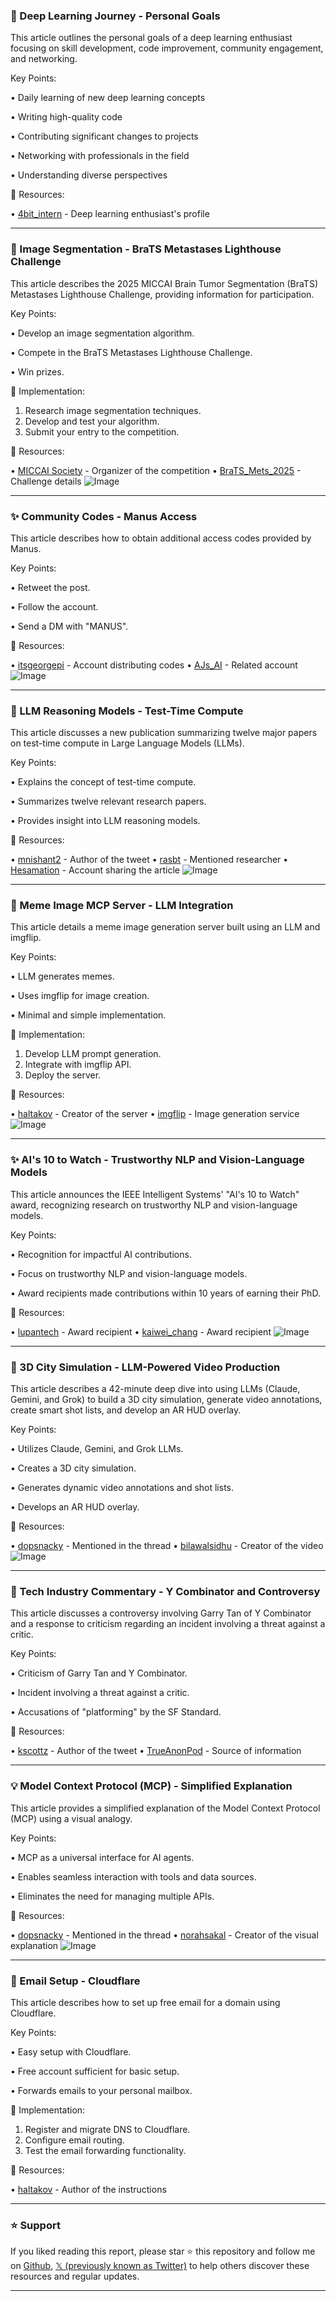 ### 🤖 Deep Learning Journey - Personal Goals

This article outlines the personal goals of a deep learning enthusiast focusing on skill development, code improvement, community engagement, and networking.

Key Points:

• Daily learning of new deep learning concepts

• Writing high-quality code

• Contributing significant changes to projects

• Networking with professionals in the field

• Understanding diverse perspectives


🔗 Resources:

• [4bit_intern](https://x.com/4bit_intern) - Deep learning enthusiast's profile


---

### 🚀 Image Segmentation - BraTS Metastases Lighthouse Challenge

This article describes the 2025 MICCAI Brain Tumor Segmentation (BraTS) Metastases Lighthouse Challenge, providing information for participation.

Key Points:

• Develop an image segmentation algorithm.

• Compete in the BraTS Metastases Lighthouse Challenge.

• Win prizes.


🚀 Implementation:

1. Research image segmentation techniques.
2. Develop and test your algorithm.
3. Submit your entry to the competition.

🔗 Resources:

• [MICCAI Society](https://x.com/MICCAI_Society) - Organizer of the competition
• [BraTS_Mets_2025](https://x.com/BraTS_Mets_2025) - Challenge details
![Image](https://pbs.twimg.com/media/GlnK1vfWsAEo8C4?format=jpg&name=small)


---

### ✨ Community Codes - Manus Access

This article describes how to obtain additional access codes provided by Manus.

Key Points:

• Retweet the post.

• Follow the account.

• Send a DM with "MANUS".


🔗 Resources:

• [itsgeorgepi](https://x.com/itsgeorgepi) - Account distributing codes
• [AJs_AI](https://x.com/AJs_AI) - Related account
![Image](https://pbs.twimg.com/media/Glm8o-jbkAAqpyf?format=jpg&name=900x900)


---

### 🤖 LLM Reasoning Models - Test-Time Compute

This article discusses a new publication summarizing twelve major papers on test-time compute in Large Language Models (LLMs).

Key Points:

• Explains the concept of test-time compute.

• Summarizes twelve relevant research papers.

• Provides insight into LLM reasoning models.


🔗 Resources:

• [mnishant2](https://x.com/mnishant2) - Author of the tweet
• [rasbt](https://x.com/rasbt) - Mentioned researcher
• [Hesamation](https://x.com/Hesamation) - Account sharing the article
![Image](https://pbs.twimg.com/media/GliODGxWEAAatPs?format=jpg&name=small)


---

### 🤖 Meme Image MCP Server - LLM Integration

This article details a meme image generation server built using an LLM and imgflip.

Key Points:

• LLM generates memes.

• Uses imgflip for image creation.

• Minimal and simple implementation.


🚀 Implementation:

1. Develop LLM prompt generation.
2. Integrate with imgflip API.
3. Deploy the server.

🔗 Resources:

• [haltakov](https://x.com/haltakov) - Creator of the server
• [imgflip](https://x.com/imgflip) - Image generation service
![Image](https://pbs.twimg.com/amplify_video_thumb/1898388240723480576/img/b72flTyw3A5SWojV.jpg)


---

### ✨ AI's 10 to Watch - Trustworthy NLP and Vision-Language Models

This article announces the IEEE Intelligent Systems' "AI's 10 to Watch" award, recognizing research on trustworthy NLP and vision-language models.

Key Points:

• Recognition for impactful AI contributions.

• Focus on trustworthy NLP and vision-language models.

• Award recipients made contributions within 10 years of earning their PhD.


🔗 Resources:

• [lupantech](https://x.com/lupantech) - Award recipient
• [kaiwei_chang](https://x.com/kaiwei_chang) - Award recipient
![Image](https://pbs.twimg.com/media/GkpyGlSXsAANQEs?format=jpg&name=small)


---

### 🚀 3D City Simulation - LLM-Powered Video Production

This article describes a 42-minute deep dive into using LLMs (Claude, Gemini, and Grok) to build a 3D city simulation, generate video annotations, create smart shot lists, and develop an AR HUD overlay.

Key Points:

• Utilizes Claude, Gemini, and Grok LLMs.

• Creates a 3D city simulation.

• Generates dynamic video annotations and shot lists.

• Develops an AR HUD overlay.


🔗 Resources:

• [dopsnacky](https://x.com/dopsnacky) - Mentioned in the thread
• [bilawalsidhu](https://x.com/bilawalsidhu) - Creator of the video
![Image](https://pbs.twimg.com/amplify_video_thumb/1897849790571991040/img/ycliPyCNl6gVDZDe.jpg)


---

### 🤖 Tech Industry Commentary - Y Combinator and Controversy

This article discusses a controversy involving Garry Tan of Y Combinator and a response to criticism regarding an incident involving a threat against a critic.

Key Points:

• Criticism of Garry Tan and Y Combinator.

• Incident involving a threat against a critic.

• Accusations of "platforming" by the SF Standard.



🔗 Resources:

• [kscottz](https://x.com/kscottz) - Author of the tweet
• [TrueAnonPod](https://x.com/TrueAnonPod) - Source of information


---

### 💡 Model Context Protocol (MCP) - Simplified Explanation

This article provides a simplified explanation of the Model Context Protocol (MCP) using a visual analogy.

Key Points:

• MCP as a universal interface for AI agents.

• Enables seamless interaction with tools and data sources.

• Eliminates the need for managing multiple APIs.


🔗 Resources:

• [dopsnacky](https://x.com/dopsnacky) - Mentioned in the thread
• [norahsakal](https://x.com/norahsakal) - Creator of the visual explanation
![Image](https://pbs.twimg.com/media/GleuGN4bwAEQnM8?format=jpg&name=small)


---

### 🚀 Email Setup - Cloudflare

This article describes how to set up free email for a domain using Cloudflare.

Key Points:

• Easy setup with Cloudflare.

• Free account sufficient for basic setup.

• Forwards emails to your personal mailbox.

🚀 Implementation:

1. Register and migrate DNS to Cloudflare.
2. Configure email routing.
3. Test the email forwarding functionality.


🔗 Resources:

• [haltakov](https://x.com/haltakov) - Author of the instructions


---

### ⭐️ Support

If you liked reading this report, please star ⭐️ this repository and follow me on [Github](https://github.com/Drix10), [𝕏 (previously known as Twitter)](https://x.com/DRIX_10_) to help others discover these resources and regular updates.

---